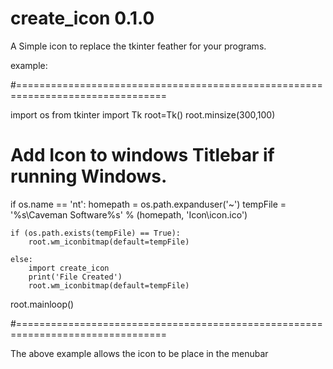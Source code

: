 # create_icon 0.1.0
A Simple icon to replace the tkinter feather for your programs.

example:

#================================================================================

import os
from tkinter import Tk
root=Tk()
root.minsize(300,100)
# Add Icon to windows Titlebar if running Windows.
if os.name == 'nt':
    homepath = os.path.expanduser('~')
    tempFile = '%s\Caveman Software\%s' % (homepath, 'Icon\icon.ico')

    if (os.path.exists(tempFile) == True):
        root.wm_iconbitmap(default=tempFile)

    else:
        import create_icon
        print('File Created')
        root.wm_iconbitmap(default=tempFile)

root.mainloop()

#================================================================================

The above example allows the icon to be place in the menubar 